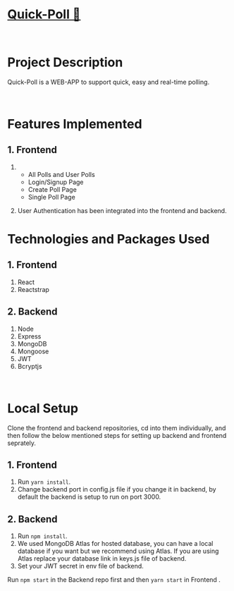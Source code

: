 # [Quick-Poll 🔗](https://quickpoll.netlify.app/home)

<!-- ![Landing Page](./readme_assets/1.png) -->
<!-- ![Navigation](./readme_assets/2.png)
![Profile](./readme_assets/3.png)
![Nav Menu](./readme_assets/4.png) -->

<br/>

# Project Description

Quick-Poll is a WEB-APP to support quick, easy and real-time polling.

<br/>



# Features Implemented

## 1. Frontend

1.
   - All Polls and User Polls
   - Login/Signup Page
   - Create Poll Page
   - Single Poll Page
   
2. User Authentication has been integrated into the frontend and backend.



# Technologies and Packages Used

## 1. Frontend

1. React
2. Reactstrap


## 2. Backend

1. Node
2. Express
3. MongoDB
4. Mongoose
5. JWT
6. Bcryptjs

<br/>

# Local Setup

Clone the frontend and backend repositories, cd into them individually, and then follow the below mentioned steps for setting up backend and frontend seprately.

## 1. Frontend

1. Run `yarn install`.
2. Change backend port in config.js file if you change it in backend, by default the backend is setup to run on port 3000.

## 2. Backend

1. Run `npm install`.
2. We used MongoDB Atlas for hosted database, you can have a local database if you want but we recommend using Atlas. If you are using Atlas replace your database link in keys.js file of backend.
3. Set your JWT secret in env file of backend.

Run `npm start` in the Backend repo first and then `yarn start` in Frontend .

<br/>
